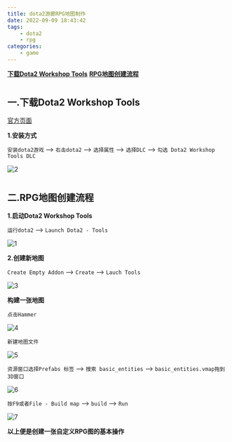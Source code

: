 ```yaml
---
title: dota2游廊RPG地图制作
date: 2022-09-09 18:43:42
tags:
	- dota2
	- rpg
categories: 
    - game
---
```


[__下载Dota2 Workshop Tools__](#tool)
[__RPG地图创建流程__](#workflow)

# <h2 id="tool">一.下载Dota2 Workshop Tools</h2>

[官方页面](https://developer.valvesoftware.com/wiki/Dota_2_Workshop_Tools)

__1.安装方式__
	
`安装dota2游戏` --> `右击dota2` --> `选择属性` --> `选择DLC` --> `勾选 Dota2 Workshop Tools DLC`

![2](dota2_rpg_2.png)

# <h2 id="workflow">二.RPG地图创建流程</h2>

__1.启动Dota2 Workshop Tools__

`运行dota2` --> `Launch Dota2 - Tools`

![1](dota2_rpg_1.png)

**2.创建新地图**

`Create Empty Addon` --> `Create` --> `Lauch Tools`

![3](dota2_rpg_3.png)

__构建一张地图__

`点击Hammer`

![4](dota2_rpg_4.png)

`新建地图文件`

![5](dota2_rpg_5.png)

`资源窗口选择Prefabs 标签` --> `搜索 basic_entities` --> `basic_entities.vmap拖到3D窗口`

![6](dota2_rpg_6.png)

`按F9或者File - Build map` --> `build` --> `Run` 

![7](dota2_rpg_7.png)

__以上便是创建一张自定义RPG图的基本操作__

